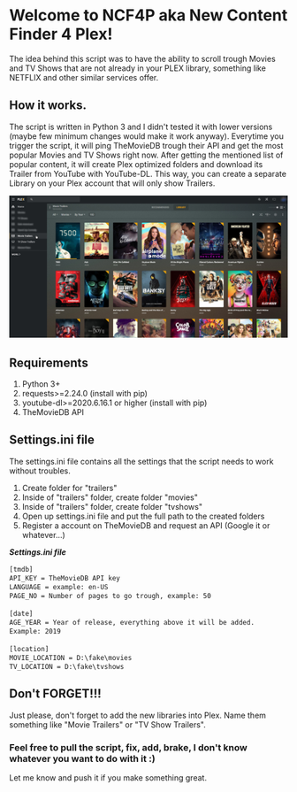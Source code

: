 # Welcome to NCF4P aka New Content Finder 4 Plex!

The idea behind this script was to have the ability to scroll trough Movies and TV Shows that are not already in your PLEX library, something like NETFLIX and other similar services offer.

## How it works.

The script is written in Python 3 and I didn't tested it with lower versions (maybe few minimum changes would make it work anyway). Everytime you trigger the script, it will ping TheMovieDB trough their API and get the most popular Movies and TV Shows right now. After getting the mentioned list of popular content, it will create Plex optimized folders and download its Trailer from YouTube with YouTube-DL. This way, you can create a separate Library on your Plex account that will only show Trailers.

![example](https://github.com/mariosemes/NCF4P/blob/master/Images/example.jpg?raw=true)

## Requirements

1. Python 3+
2. requests>=2.24.0 (install with pip)
3. youtube-dl>=2020.6.16.1 or higher (install with pip)
4. TheMovieDB API

## Settings.ini file

The settings.ini file contains all the settings that the script needs to work without troubles.
1. Create folder for "trailers"
2. Inside of "trailers" folder, create folder "movies"
3. Inside of "trailers" folder, create folder "tvshows"
4. Open up settings.ini file and put the full path to the created folders
5. Register a account on TheMovieDB and request an API (Google it or whatever...)

***Settings.ini file***
```
[tmdb]
API_KEY = TheMovieDB API key
LANGUAGE = example: en-US
PAGE_NO = Number of pages to go trough, example: 50

[date]
AGE_YEAR = Year of release, everything above it will be added. Example: 2019

[location]
MOVIE_LOCATION = D:\fake\movies
TV_LOCATION = D:\fake\tvshows
```

## Don't FORGET!!!

Just please, don't forget to add the new libraries into Plex. Name them something like "Movie Trailers" or "TV Show Trailers".


### Feel free to pull the script, fix, add, brake, I don't know whatever you want to do with it :)
Let me know and push it if you make something great.